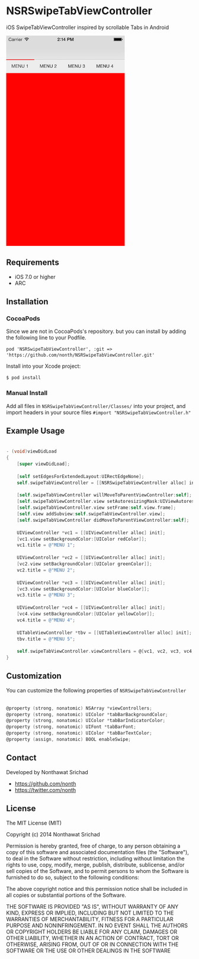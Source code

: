 NSRSwipeTabViewController
=========================

iOS SwipeTabViewController inspired by scrollable Tabs in Android

![NSRSwipeTabViewController Screenshot](https://raw.githubusercontent.com/nonth/NSRSwipeTabViewController/master/screenshot.png "NSRSwipeTabViewController Screenshot")

## Requirements

* iOS 7.0 or higher
* ARC

## Installation

### CocoaPods

Since we are not in CocoaPods's repository. but you can install by adding the following line to your Podfile.

```
pod 'NSRSwipeTabViewController', :git => 'https://github.com/nonth/NSRSwipeTabViewController.git'
```

Install into your Xcode project:

``` bash
$ pod install
```

### Manual Install

Add all files in `NSRSwipeTabViewController/Classes/` into your project, and import headers in your source files `#import "NSRSwipeTabViewController.h"`

## Example Usage

``` objective-c

- (void)viewDidLoad
{
    [super viewDidLoad];

    [self setEdgesForExtendedLayout:UIRectEdgeNone];
    self.swipeTabViewController = [[NSRSwipeTabViewController alloc] init];

    [self.swipeTabViewController willMoveToParentViewController:self];
    [self.swipeTabViewController.view setAutoresizingMask:UIViewAutoresizingFlexibleWidth | UIViewAutoresizingFlexibleHeight];
    [self.swipeTabViewController.view setFrame:self.view.frame];
    [self.view addSubview:self.swipeTabViewController.view];
    [self.swipeTabViewController didMoveToParentViewController:self];

    UIViewController *vc1 = [[UIViewController alloc] init];
    [vc1.view setBackgroundColor:[UIColor redColor]];
    vc1.title = @"MENU 1";

    UIViewController *vc2 = [[UIViewController alloc] init];
    [vc2.view setBackgroundColor:[UIColor greenColor]];
    vc2.title = @"MENU 2";

    UIViewController *vc3 = [[UIViewController alloc] init];
    [vc3.view setBackgroundColor:[UIColor blueColor]];
    vc3.title = @"MENU 3";

    UIViewController *vc4 = [[UIViewController alloc] init];
    [vc4.view setBackgroundColor:[UIColor yellowColor]];
    vc4.title = @"MENU 4";

    UITableViewController *tbv = [[UITableViewController alloc] init];
    tbv.title = @"MENU 5";

    self.swipeTabViewController.viewControllers = @[vc1, vc2, vc3, vc4, tbv];
}

```

## Customization

You can customize the following properties of `NSRSwipeTabViewController`

``` objective-c

@property (strong, nonatomic) NSArray *viewControllers;
@property (strong, nonatomic) UIColor *tabBarBackgroundColor;
@property (strong, nonatomic) UIColor *tabBarIndicatorColor;
@property (strong, nonatomic) UIFont *tabBarFont;
@property (strong, nonatomic) UIColor *tabBarTextColor;
@property (assign, nonatomic) BOOL enableSwipe;

```

## Contact

Developed by Nonthawat Srichad

- https://github.com/nonth
- https://twitter.com/nonth

## License

The MIT License (MIT)

Copyright (c) 2014 Nonthawat Srichad

Permission is hereby granted, free of charge, to any person obtaining a copy
of this software and associated documentation files (the "Software"), to deal
in the Software without restriction, including without limitation the rights
to use, copy, modify, merge, publish, distribute, sublicense, and/or sell
copies of the Software, and to permit persons to whom the Software is
furnished to do so, subject to the following conditions:

The above copyright notice and this permission notice shall be included in all
copies or substantial portions of the Software.

THE SOFTWARE IS PROVIDED "AS IS", WITHOUT WARRANTY OF ANY KIND, EXPRESS OR
IMPLIED, INCLUDING BUT NOT LIMITED TO THE WARRANTIES OF MERCHANTABILITY,
FITNESS FOR A PARTICULAR PURPOSE AND NONINFRINGEMENT. IN NO EVENT SHALL THE
AUTHORS OR COPYRIGHT HOLDERS BE LIABLE FOR ANY CLAIM, DAMAGES OR OTHER
LIABILITY, WHETHER IN AN ACTION OF CONTRACT, TORT OR OTHERWISE, ARISING FROM,
OUT OF OR IN CONNECTION WITH THE SOFTWARE OR THE USE OR OTHER DEALINGS IN THE
SOFTWARE
